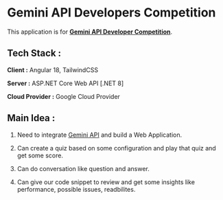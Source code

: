 # Gemini API Developers Competition
This application is for [**Gemini API Developer Competition**](https://ai.google.dev/competition).

## Tech Stack :

**Client :** Angular 18, TailwindCSS

**Server :** ASP.NET Core Web API [.NET 8]

**Cloud Provider :** Google Cloud Provider

## Main Idea :

1. Need to integrate [Gemini API](https://ai.google.dev/gemini-api) and build a Web Application.

2. Can create a quiz based on some configuration and play that quiz and get some score.

3. Can do conversation like question and answer.

4. Can give our code snippet to review and get some insights like performance, possible issues, readbilites.

